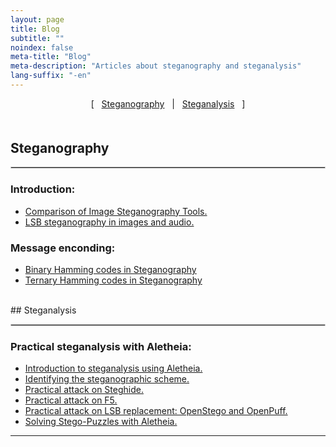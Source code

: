 ```yaml
---
layout: page
title: Blog
subtitle: "" 
noindex: false
meta-title: "Blog"
meta-description: "Articles about steganography and steganalysis"
lang-suffix: "-en"
---
```


<style>
    [id]::before {
        content: '';
        display: block;
        height:      70px;
        margin-top: -70px;
        visibility: hidden;
    }
   li > span {
      display:none;
   }
</style>


<center style='margin-bottom:30px'>
[ &nbsp; <a href='#steganography'>Steganography</a> &nbsp;
| &nbsp; <a href='#steganalysis'>Steganalysis</a> &nbsp; ]
</center>


<div style='margin-bottom:50px'></div>


## Steganography
<hr style='border:1px solid #ccc'>

### Introduction:
- [Comparison of Image Steganography Tools.](/stego/aletheia/tool-comparison-en)
- [LSB steganography in images and audio.](/stego/lab/intro/lsb-en)


### Message enconding:
- [Binary Hamming codes in Steganography](/stego/lab/codes/binary-hamming-en)
- [Ternary Hamming codes in Steganography](/stego/lab/codes/ternary-hamming-en)




<br>
## Steganalysis
<hr style='border:1px solid #ccc'>

### Practical steganalysis with Aletheia:
- [Introduction to steganalysis using Aletheia.](/stego/aletheia/intro-en)
- [Identifying the steganographic scheme.](/stego/aletheia/identify-en)
- [Practical attack on Steghide.](/stego/aletheia/steghide-attack-en)
- [Practical attack on F5.](/stego/aletheia/f5-attack-en)
- [Practical attack on LSB replacement: OpenStego and OpenPuff.](/stego/aletheia/lsbr-attack-en)
- [Solving Stego-Puzzles with Aletheia.](/stego/aletheia/stego-puzzles-en)





<hr>
<br><br>


